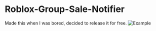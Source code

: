 # Roblox-Group-Sale-Notifier
Made this when I was bored, decided to release it for free.
![Example](https://imgur.com/yqeKQD6)
